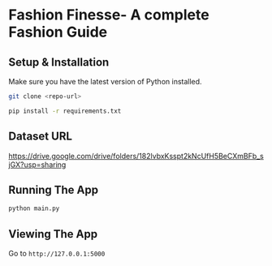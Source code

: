 # Fashion Finesse- A complete Fashion Guide

## Setup & Installation

Make sure you have the latest version of Python installed.

```bash
git clone <repo-url>
```

```bash
pip install -r requirements.txt
```

## Dataset URL

https://drive.google.com/drive/folders/182lvbxKsspt2kNcUfH5BeCXmBFb_sjGX?usp=sharing

## Running The App

```bash
python main.py
```

## Viewing The App

Go to `http://127.0.0.1:5000`
